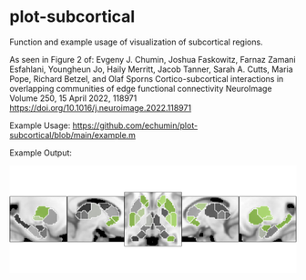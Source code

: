 # plot-subcortical
Function and example usage of visualization of subcortical regions.

As seen in Figure 2 of:
Evgeny J. Chumin, Joshua Faskowitz, Farnaz Zamani Esfahlani, Youngheun Jo, Haily Merritt, Jacob Tanner, Sarah A. Cutts, Maria Pope, Richard Betzel, and Olaf Sporns
Cortico-subcortical interactions in overlapping communities of edge functional connectivity
NeuroImage Volume 250, 15 April 2022, 118971 https://doi.org/10.1016/j.neuroimage.2022.118971

Example Usage: https://github.com/echumin/plot-subcortical/blob/main/example.m

Example Output:

![alt text](https://github.com/echumin/plot-subcortical/blob/main/example.png)
